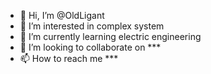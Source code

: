 - 👋 Hi, I’m @OldLigant
- 👀 I’m interested in complex system
- 🌱 I’m currently learning electric engineering
- 💞️ I’m looking to collaborate on ***
- 📫 How to reach me ***

<!---
OldLigant/OldLigant is a ✨ special ✨ repository because its `README.md` (this file) appears on your GitHub profile.
You can click the Preview link to take a look at your changes.
--->
